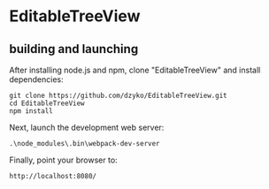 # EditableTreeView
building and launching
----------------------

After installing node.js and npm, clone "EditableTreeView" and install dependencies:

    git clone https://github.com/dzyko/EditableTreeView.git
    cd EditableTreeView
    npm install

Next, launch the development web server:

    .\node_modules\.bin\webpack-dev-server

Finally, point your browser to:

    http://localhost:8080/

